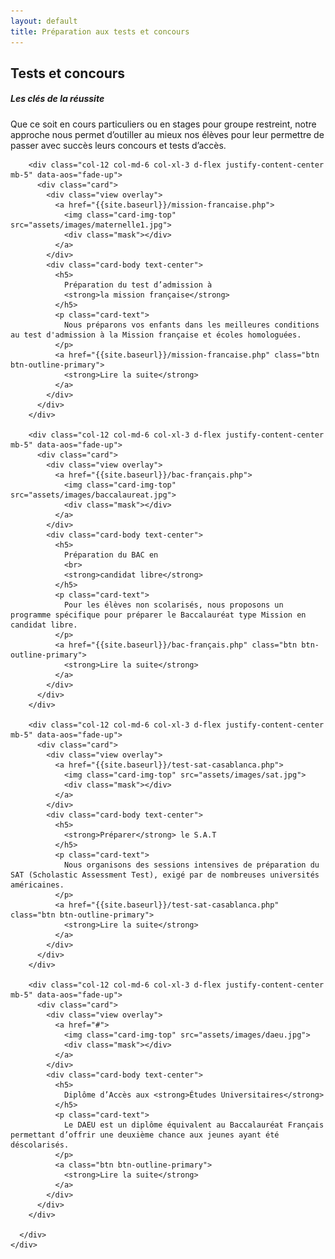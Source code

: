```yaml
---
layout: default
title: Préparation aux tests et concours
---
```

<main id="nos-metiers" class="tests-et-concours">

  <section class="container mt-4 mt-sm-5 pt-5 pb-4 pb-sm-5">
    <div class="mt-4">
      <h1 class="font-weight-normal">
        <strong>Tests et concours</strong>
      </h1>
    </div>
    <h5 class="pb-3 pb-sm-4"><strong>Les clés de la réussite</strong></h5>
    <p>
      Que ce soit en cours particuliers ou en stages pour groupe restreint, notre approche nous permet d’outiller au mieux nos élèves pour leur permettre de passer avec succès leurs concours et tests d’accès.
    </p>
  </section>

  <section class="blue-grey lighten-5 pt-5 pb-2">
    <div class="container">
      <div class="row">

        <div class="col-12 col-md-6 col-xl-3 d-flex justify-content-center mb-5" data-aos="fade-up">
          <div class="card">
            <div class="view overlay">
              <a href="{{site.baseurl}}/mission-francaise.php">
                <img class="card-img-top" src="assets/images/maternelle1.jpg">
                <div class="mask"></div>
              </a>
            </div>
            <div class="card-body text-center">
              <h5>
                Préparation du test d’admission à
                <strong>la mission française</strong>
              </h5>
              <p class="card-text">
                Nous préparons vos enfants dans les meilleures conditions au test d'admission à la Mission française et écoles homologuées.
              </p>
              <a href="{{site.baseurl}}/mission-francaise.php" class="btn btn-outline-primary">
                <strong>Lire la suite</strong>
              </a>
            </div>
          </div>
        </div>

        <div class="col-12 col-md-6 col-xl-3 d-flex justify-content-center mb-5" data-aos="fade-up">
          <div class="card">
            <div class="view overlay">
              <a href="{{site.baseurl}}/bac-français.php">
                <img class="card-img-top" src="assets/images/baccalaureat.jpg">
                <div class="mask"></div>
              </a>
            </div>
            <div class="card-body text-center">
              <h5>
                Préparation du BAC en
                <br>
                <strong>candidat libre</strong>
              </h5>
              <p class="card-text">
                Pour les élèves non scolarisés, nous proposons un programme spécifique pour préparer le Baccalauréat type Mission en candidat libre.
              </p>
              <a href="{{site.baseurl}}/bac-français.php" class="btn btn-outline-primary">
                <strong>Lire la suite</strong>
              </a>
            </div>
          </div>
        </div>

        <div class="col-12 col-md-6 col-xl-3 d-flex justify-content-center mb-5" data-aos="fade-up">
          <div class="card">
            <div class="view overlay">
              <a href="{{site.baseurl}}/test-sat-casablanca.php">
                <img class="card-img-top" src="assets/images/sat.jpg">
                <div class="mask"></div>
              </a>
            </div>
            <div class="card-body text-center">
              <h5>
                <strong>Préparer</strong> le S.A.T
              </h5>
              <p class="card-text">
                Nous organisons des sessions intensives de préparation du SAT (Scholastic Assessment Test), exigé par de nombreuses universités américaines.
              </p>
              <a href="{{site.baseurl}}/test-sat-casablanca.php" class="btn btn-outline-primary">
                <strong>Lire la suite</strong>
              </a>
            </div>
          </div>
        </div>

        <div class="col-12 col-md-6 col-xl-3 d-flex justify-content-center mb-5" data-aos="fade-up">
          <div class="card">
            <div class="view overlay">
              <a href="#">
                <img class="card-img-top" src="assets/images/daeu.jpg">
                <div class="mask"></div>
              </a>
            </div>
            <div class="card-body text-center">
              <h5>
                Diplôme d’Accès aux <strong>Études Universitaires</strong>
              </h5>
              <p class="card-text">
                Le DAEU est un diplôme équivalent au Baccalauréat Français permettant d’offrir une deuxième chance aux jeunes ayant été déscolarisés.
              </p>
              <a class="btn btn-outline-primary">
                <strong>Lire la suite</strong>
              </a>
            </div>
          </div>
        </div>

      </div>
    </div>
  </section>

</main>

